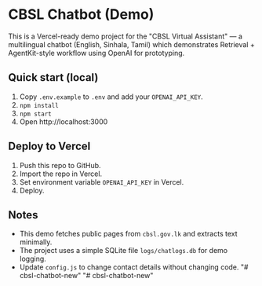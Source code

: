 # CBSL Chatbot (Demo)

This is a Vercel-ready demo project for the "CBSL Virtual Assistant" — a multilingual chatbot (English, Sinhala, Tamil)
which demonstrates Retrieval + AgentKit-style workflow using OpenAI for prototyping.

## Quick start (local)
1. Copy `.env.example` to `.env` and add your `OPENAI_API_KEY`.
2. `npm install`
3. `npm start`
4. Open http://localhost:3000

## Deploy to Vercel
1. Push this repo to GitHub.
2. Import the repo in Vercel.
3. Set environment variable `OPENAI_API_KEY` in Vercel.
4. Deploy.

## Notes
- This demo fetches public pages from `cbsl.gov.lk` and extracts text minimally.
- The project uses a simple SQLite file `logs/chatlogs.db` for demo logging.
- Update `config.js` to change contact details without changing code.
"# cbsl-chatbot-new" 
"# cbsl-chatbot-new" 
